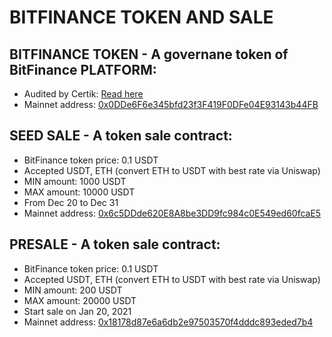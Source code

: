 # BITFINANCE TOKEN AND SALE
## BITFINANCE TOKEN - A governane token of BitFinance PLATFORM: 
- Audited by Certik: [Read here](https://github.com/bitfinance-solutions/bitfinance-token-contracts/blob/master/audit/CertiK_Verification_Report_for_SotaNext.pdf)
- Mainnet address: [0x0DDe6F6e345bfd23f3F419F0DFe04E93143b44FB](https://etherscan.io/token/0x0DDe6F6e345bfd23f3F419F0DFe04E93143b44FB)
## SEED SALE - A token sale contract:
- BitFinance token price: 0.1 USDT
- Accepted USDT, ETH (convert ETH to USDT with best rate via Uniswap)
- MIN amount: 1000 USDT
- MAX amount: 10000 USDT
- From Dec 20 to Dec 31
- Mainnet address: [0x6c5DDde620E8A8be3DD9fc984c0E549ed60fcaE5](https://etherscan.io/address/0x6c5DDde620E8A8be3DD9fc984c0E549ed60fcaE5)
## PRESALE - A token sale contract:
- BitFinance token price: 0.1 USDT
- Accepted USDT, ETH (convert ETH to USDT with best rate via Uniswap)
- MIN amount: 200 USDT
- MAX amount: 20000 USDT
- Start sale on Jan 20, 2021
- Mainnet address: [0x18178d87e6a6db2e97503570f4dddc893eded7b4](https://etherscan.io/address/0x18178d87e6a6db2e97503570f4dddc893eded7b4)
